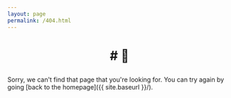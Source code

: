 ```yaml
---
layout: page
permalink: /404.html
---
```


# <p style="text-align: center;"># 💩  </p>

Sorry, we can't find that page that you're looking for. You can try again by going [back to the homepage]({{ site.baseurl }}/).

